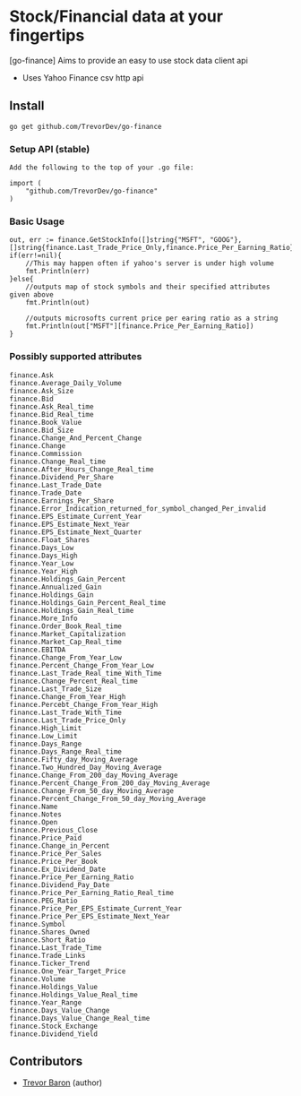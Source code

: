 Stock/Financial data at your fingertips
======================================

[go-finance] Aims to provide an easy to use stock data client api

* Uses Yahoo Finance csv http api

## Install

`go get github.com/TrevorDev/go-finance`

### Setup API (stable)
	Add the following to the top of your .go file:

	import (
		"github.com/TrevorDev/go-finance"
	)

### Basic Usage
	
	out, err := finance.GetStockInfo([]string{"MSFT", "GOOG"},[]string{finance.Last_Trade_Price_Only,finance.Price_Per_Earning_Ratio})
 	if(err!=nil){
 		//This may happen often if yahoo's server is under high volume
 		fmt.Println(err)
 	}else{
 		//outputs map of stock symbols and their specified attributes given above
 		fmt.Println(out)

 		//outputs microsofts current price per earing ratio as a string
 		fmt.Println(out["MSFT"][finance.Price_Per_Earning_Ratio])
 	}

### Possibly supported attributes

	finance.Ask
	finance.Average_Daily_Volume				
	finance.Ask_Size
	finance.Bid
	finance.Ask_Real_time			
	finance.Bid_Real_time
	finance.Book_Value
	finance.Bid_Size
	finance.Change_And_Percent_Change				
	finance.Change
	finance.Commission	
	finance.Change_Real_time			
	finance.After_Hours_Change_Real_time		
	finance.Dividend_Per_Share
	finance.Last_Trade_Date	
	finance.Trade_Date
	finance.Earnings_Per_Share
	finance.Error_Indication_returned_for_symbol_changed_Per_invalid											
	finance.EPS_Estimate_Current_Year
	finance.EPS_Estimate_Next_Year
	finance.EPS_Estimate_Next_Quarter	
	finance.Float_Shares
	finance.Days_Low
	finance.Days_High
	finance.Year_Low
	finance.Year_High
	finance.Holdings_Gain_Percent		
	finance.Annualized_Gain
	finance.Holdings_Gain
	finance.Holdings_Gain_Percent_Real_time					
	finance.Holdings_Gain_Real_time
	finance.More_Info
	finance.Order_Book_Real_time				
	finance.Market_Capitalization
	finance.Market_Cap_Real_time
	finance.EBITDA
	finance.Change_From_Year_Low				
	finance.Percent_Change_From_Year_Low		
	finance.Last_Trade_Real_time_With_Time
	finance.Change_Percent_Real_time
	finance.Last_Trade_Size
	finance.Change_From_Year_High		
	finance.Percebt_Change_From_Year_High		
	finance.Last_Trade_With_Time
	finance.Last_Trade_Price_Only	
	finance.High_Limit
	finance.Low_Limit
	finance.Days_Range
	finance.Days_Range_Real_time			
	finance.Fifty_day_Moving_Average
	finance.Two_Hundred_Day_Moving_Average	
	finance.Change_From_200_day_Moving_Average		
	finance.Percent_Change_From_200_day_Moving_Average		
	finance.Change_From_50_day_Moving_Average
	finance.Percent_Change_From_50_day_Moving_Average		
	finance.Name
	finance.Notes
	finance.Open
	finance.Previous_Close	
	finance.Price_Paid
	finance.Change_in_Percent	
	finance.Price_Per_Sales
	finance.Price_Per_Book
	finance.Ex_Dividend_Date
	finance.Price_Per_Earning_Ratio
	finance.Dividend_Pay_Date		
	finance.Price_Per_Earning_Ratio_Real_time	
	finance.PEG_Ratio
	finance.Price_Per_EPS_Estimate_Current_Year						
	finance.Price_Per_EPS_Estimate_Next_Year
	finance.Symbol
	finance.Shares_Owned		
	finance.Short_Ratio
	finance.Last_Trade_Time	
	finance.Trade_Links
	finance.Ticker_Trend
	finance.One_Year_Target_Price	
	finance.Volume
	finance.Holdings_Value	
	finance.Holdings_Value_Real_time			
	finance.Year_Range
	finance.Days_Value_Change	
	finance.Days_Value_Change_Real_time			
	finance.Stock_Exchange
	finance.Dividend_Yield

## Contributors

- [Trevor Baron](https://github.com/TrevorDev) (author)
